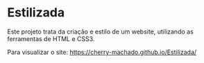 # Estilizada

Este projeto trata da criação e estilo de um website, utilizando as ferramentas de HTML e CSS3.

Para visualizar o site: https://cherry-machado.github.io/Estilizada/

